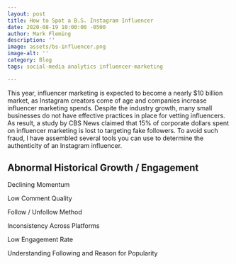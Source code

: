 ```yaml
---
layout: post
title: How to Spot a B.S. Instagram Influencer
date: 2020-08-19 10:00:00 -0500
author: Mark Fleming
description: ''
image: assets/bs-influencer.png
image-alt: ''
category: Blog
tags: social-media analytics influencer-marketing

---
```

This year, influencer marketing is expected to become a nearly $10 billion market, as Instagram creators come of age and companies increase influencer marketing spends. Despite the industry growth, many small businesses do not have effective practices in place for vetting influencers. As result, a study by CBS News claimed that 15% of corporate dollars spent on influencer marketing is lost to targeting fake followers. To avoid such fraud, I have assembled several tools you can use to determine the authenticity of an Instagram influencer.

## Abnormal Historical Growth / Engagement

Declining Momentum

Low Comment Quality

Follow / Unfollow Method

Inconsistency Across Platforms

Low Engagement Rate

Understanding Following and Reason for Popularity